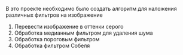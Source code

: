 В это проекте необходимо было создать алгоритм для наложения различных фильтров на изображение
1) Перевести изображение в оттенки серого
2) Обработка медианным фильтром для удаления шума
3) Обработка пороговым фильтром
4) Обработка фильтром Собеля
